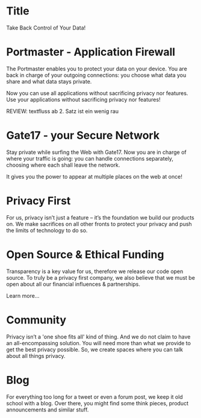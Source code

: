 # Title

Take Back Control of Your Data!


# Portmaster - Application Firewall

The Portmaster enables you to protect your data on your device. You are back in charge of your outgoing connections: you choose what data you share and what data stays private.

Now you can use all applications without sacrificing privacy nor features.
Use your applications without sacrificing privacy nor features!

REVIEW: textfluss ab 2. Satz ist ein wenig rau

# Gate17 - your Secure Network

Stay private while surfing the Web with Gate17. Now you are in charge of where your traffic is going: you can handle connections separately, choosing where each shall leave the network.

It gives you the power to appear at multiple places on the web at once!

# Privacy First

For us, privacy isn’t just a feature – it’s the foundation we build our products on.
We make sacrifices on all other fronts to protect your privacy and push the limits of technology to do so.


# Open Source & Ethical Funding

Transparency is a key value for us, therefore we release our code open source. To truly be a privacy first company, we also believe that we must be open about all our financial influences & partnerships.

Learn more...

# Community

Privacy isn’t a 'one shoe fits all' kind of thing. And we do not claim to have an all-encompassing solution. You will need more than what we provide to get the best privacy possible. So, we create spaces where you can talk about all things privacy.


# Blog

<!-- It would be too much to publish our every thought on our main homepage. So, we share our ideas and discuss topics - all related to privacy - here. -->

For everything too long for a tweet or even a forum post, we keep it old school with a blog.
Over there, you might find some think pieces, product announcements and similar stuff.
